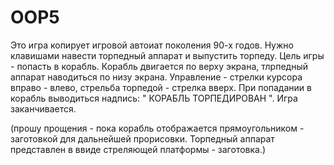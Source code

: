 # OOP5
 
Это игра копирует игровой автоиат поколения 90-х годов.
Нужно клавишами навести торпедный аппарат и выпустить торпеду.
Цель игры - попасть в корабль.  Корабль двигается по верху экрана, тлрпедный аппарат наводиться по низу экрана.
Управление - стрелки курсора вправо - влево, стрельба торпедой - стрелка вверх.
При попадании в корабль выводиться надпись: " КОРАБЛЬ ТОРПЕДИРОВАН ".  Игра заканчивается.        


(прошу прощения - пока корабль отображается прямоугольником - заготовкой для дальнейшей прорисовки. Торпедный аппарат представлен в ввиде стреляющей платформы - заготовка.)
